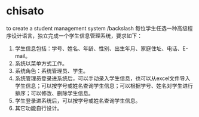 # chisato
to create a student management system /backslash
每位学生任选一种高级程序设计语言，独立完成一个学生信息管理系统，要求如下：
1.	学生信息包括：学号、姓名、年龄、性别、出生年月、家庭住址、电话、E-mail。
2.	系统以菜单方式工作。
3.	系统角色：系统管理员、学生。
4.	系统管理员登录进系统后，可以手动录入学生信息，也可以从excel文件导入学生信息；可以按学号或姓名查询学生信息；可以根据学号、姓名对学生进行排序；可以修改、删除学生信息。
5.	学生登录进系统后，可以按学号或姓名查询学生信息。
6.	其它功能自行设计。
